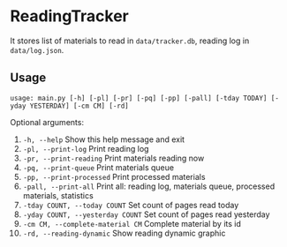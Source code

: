 # ReadingTracker

It stores list of materials to read in `data/tracker.db`, reading log in `data/log.json`.


## Usage
`usage: main.py [-h] [-pl] [-pr] [-pq] [-pp] [-pall] [-tday TODAY] [-yday YESTERDAY] [-cm CM] [-rd]`

Optional arguments:
1. `-h, --help`                      Show this help message and exit
1. `-pl, --print-log`                Print reading log
1. `-pr, --print-reading`            Print materials reading now
1. `-pq, --print-queue`              Print materials queue
1. `-pp, --print-processed`          Print processed materials
1. `-pall, --print-all`              Print all: reading log, materials queue, processed materials, statistics
1. `-tday COUNT, --today COUNT`      Set count of pages read today
1. `-yday COUNT, --yesterday COUNT`  Set count of pages read yesterday
1. `-cm CM, --complete-material CM`  Complete material by its id
1. `-rd, --reading-dynamic`          Show reading dynamic graphic
